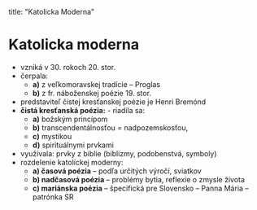 title: "Katolicka Moderna"
# Katolicka moderna
- vzniká v 30. rokoch 20. stor.
- čerpala:
	- **a)** z veľkomoravskej tradície – Proglas
	- **b)** z fr. náboženskej poézie 19. stor.
- predstaviteľ čistej kresťanskej poézie je Henri Bremónd
- **čistá kresťanská poézia:** - riadila sa:
	- **a)** božským princípom
	- **b)** transcendentálnosťou = nadpozemskosťou,
	- **c)** mystikou
	- **d)** spirituálnymi prvkami
- využívala: prvky z biblie (biblizmy, podobenstvá, symboly)
- rozdelenie katolíckej moderny:
	- **a) časová poézia** – podľa určitých výročí, sviatkov
	- **b) nadčasová poézia** – problémy bytia, reflexie o zmysle života
	- **c) mariánska poézia** – špecifická pre Slovensko – Panna Mária – patrónka SR